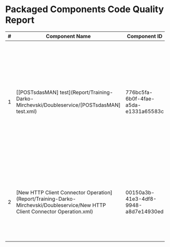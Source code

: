 # Packaged Components Code Quality Report
|#|Component Name|Component ID|Version|Type|Issue|Issue Type|Priority|
|---|---|---|---|---|---|---|---|
|1|[[POSTsdasMAN] test](Report/Training-Darko-Mirchevski/Doubleservice/[POSTsdasMAN] test.xml)|776bc5fa-6b0f-4fae-a5da-e1331a65583c|8|connector-settings|The name of HTTP connection components must include square brackets ([]) with uppercase text inside (e.g., [SF], [HRIS], [SAP]). This rule ensures compliance with CHG naming conventions.|CODE_SMELL|MINOR|
|2|[New HTTP Client Connector Operation](Report/Training-Darko-Mirchevski/Doubleservice/New HTTP Client Connector Operation.xml)|00150a3b-41e3-4df8-9948-a8d7e14930ed|2|connector-action|Component names must not start with "New " which is Boomi"s default. They should be named to have a accurate description.|CODE_SMELL|MINOR|
